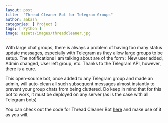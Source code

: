```yaml
---
layout: post
title:  "Thread Cleaner Bot for Telegram Groups"
author: aakash
categories: [ Project ]
tags: [ Python ]
image: assets/images/threadcleaner.jpg
---
```


With large chat groups, there is always a problem of having too many status update messages, especially with Telegram as they allow large groups to be setup. The notifications I am talking about are of the form : New user added, Admin changed, User left group, etc. Thanks to the Telegram API, however, there is a cure.

This open-source bot, once added to any Telegram group and made an admin, will auto-clean all such subsequent messages almost instantly to prevent your group chats from being cluttered. Do keep in mind that for this bot to work, it must be deployed on any server (as is the case with all Telegram bots)

You can check out the code for Thread Cleaner Bot [here](https://github.com/c-thun/ThreadCleanerBot) and make use of it as you will.
